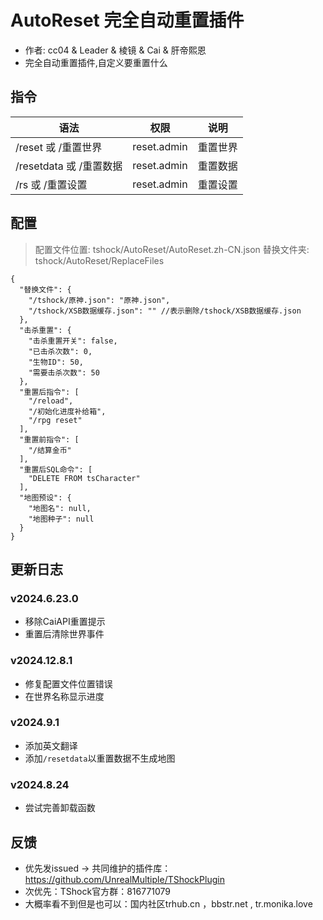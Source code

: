 # AutoReset 完全自动重置插件

- 作者: cc04 & Leader & 棱镜 & Cai & 肝帝熙恩
- 完全自动重置插件,自定义要重置什么

## 指令

| 语法                  |     权限      |  说明  |
|---------------------|:-----------:|:----:|
| /reset 或 /重置世界	     | reset.admin | 重置世界 |
| /resetdata 或 /重置数据	 | reset.admin | 重置数据 |
| /rs 或 /重置设置	        | reset.admin | 重置设置 |


## 配置
> 配置文件位置: tshock/AutoReset/AutoReset.zh-CN.json
> 替换文件夹: tshock/AutoReset/ReplaceFiles
```json5
{
  "替换文件": {
    "/tshock/原神.json": "原神.json",
    "/tshock/XSB数据缓存.json": "" //表示删除/tshock/XSB数据缓存.json
  },
  "击杀重置": {
    "击杀重置开关": false,
    "已击杀次数": 0,
    "生物ID": 50,
    "需要击杀次数": 50
  },
  "重置后指令": [
    "/reload",
    "/初始化进度补给箱",
    "/rpg reset"
  ],
  "重置前指令": [
    "/结算金币"
  ],
  "重置后SQL命令": [
    "DELETE FROM tsCharacter"
  ],
  "地图预设": {
    "地图名": null,
    "地图种子": null
  }
}
```
## 更新日志

### v2024.6.23.0 
- 移除CaiAPI重置提示
- 重置后清除世界事件
### v2024.12.8.1 
- 修复配置文件位置错误
- 在世界名称显示进度
### v2024.9.1 
- 添加英文翻译
- 添加`/resetdata`以重置数据不生成地图
### v2024.8.24 
- 尝试完善卸载函数

## 反馈
- 优先发issued -> 共同维护的插件库：https://github.com/UnrealMultiple/TShockPlugin
- 次优先：TShock官方群：816771079
- 大概率看不到但是也可以：国内社区trhub.cn ，bbstr.net , tr.monika.love
